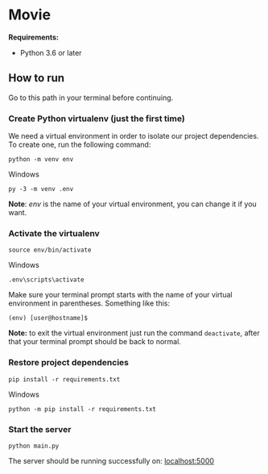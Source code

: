 # Movie 

**Requirements:**
* Python 3.6 or later


## How to run

Go to this path in your terminal before continuing.

### Create Python virtualenv (just the first time)
We need a virtual environment in order to isolate our project dependencies. To create one, run the following command:
```
python -m venv env
```
Windows
```
py -3 -m venv .env
```

**Note**: *env* is the name of your virtual environment, you can change it if you want.

### Activate the virtualenv
```
source env/bin/activate
```
Windows
```
.env\scripts\activate
```

Make sure your terminal prompt starts with the name of your virtual environment in parentheses. Something like this:

`(env) [user@hostname]$`

**Note:** to exit the virtual environment just run the command `deactivate`, after that your terminal prompt should be back to normal.

### Restore project dependencies

`pip install -r requirements.txt`

Windows

`python -m pip install -r requirements.txt`

### Start the server
```
python main.py
```

The server should be running successfully on: [localhost:5000](http://localhost:5000)
